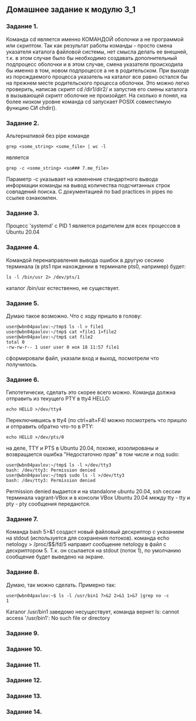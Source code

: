 Домашнее задание к модулю 3_1 
------------

### Задание 1. 
Команда cd является именно КОМАНДОЙ оболочки а не программой или скриптом. Так как результат работы команды - просто смена указателя каталога файловой системы, нет смысла делать ее внешней, т.к. в этом случае было бы необходимо создавать дополнительный подпроцесс оболочки и в этом случае, смена указателя происходила бы именно в том, новом подпроцессе а не в родительском. При выходе из порождаемого процесса указатель на каталог все равно остался бы на прежнем месте родительского процесса оболочки. Это можно легко проверить, написав скрипт cd /dir1/dir2/ и запустив его смены каталога в вызывающей скрипт оболочке не произойдет. На сколько я понял, на более низком уровне команда cd запускает POSIX совместимую функцию СИ chdir(). 

### Задание 2.
Альтернативой без pipe команде 
~~~
grep <some_string> <some_file> | wc -l
~~~
является  
~~~
grep -с <some_string> <so### 7.me_file>
~~~
Параметр -с указывает на изменение стандартного вывода информации команды на вывод количества подсчитанных строк совпадений поиска.
С документацией по bad practices in pipes по ссылке ознакомлен.  
### Задание 3.
Процесс 'systemd' с PID 1 является родителем для всех процессов в Ubuntu 20.04
### Задание 4.
Командой перенаправления вывода ошибок в другую сесиию терминала (в pts1 при нахождении в терминале pts0, например) будет:  
~~~
ls -l /bin/usr 2> /dev/pts/1
~~~
каталог /bin/usr естественно, не существует.
### Задание 5.
Думаю такое возможно. Что с ходу пришло в голову:
~~~
user@wbn04pavlov:~/tmp$ ls -l > file1
user@wbn04pavlov:~/tmp$ cat <file1 1>file2
user@wbn04pavlov:~/tmp$ cat file2
total 0
-rw-rw-r-- 1 user user 0 ноя 18 11:57 file1
~~~
сформировали файл, указали вход и выход, посмотрели что получилось.
### Задание 6.
Гипотетически, сделать это скорее всего можно. Команда должна отправить из текущего PTY в tty4 HELLO:
~~~
echo HELLO >/dev/tty4
~~~
Переключившись в tty4 (по ctrl+alt+F4) можно посмотреть что пришло и отправить обратно что-то в PTY:
~~~
echo HELLO >/dev/pts/0
~~~
на деле, TTY и PTS в Ubuntu 20.04, похоже, иззолированы и возвращается ошибка "Недостаточно прав" в том числе и под sudo:
~~~
user@wbn04pavlov:~/tmp$ ls -l >/dev/tty3
bash: /dev/tty3: Permission denied
user@wbn04pavlov:~/tmp$ sudo ls -l >/dev/tty3
bash: /dev/tty3: Permission denied
~~~
Permission denied выдается и на standalone ubuntu 20.04, ssh сессии терминала vagrant-VBox и в консоли VBox Ubuntu 20.04
между tty - tty и pty - pty сообщения передаются.
### Задание 7.
Команда bash 5>&1 создаст новый файловый дескриптор с указанием на stdout (используется для сохранения потоков). команда echo netology > /proc/$$/fd/5 направит сообщение netology в файл с дескриптором 5. Т.к. он ссылается на stdout (поток 1), по умолчанию сообщение будет выведено на экране.
### Задание 8.
Думаю, так можно сделать. Примерно так:
~~~
user@wbn04pavlov:~$ ls -l /usr/bin1 7>&2 2>&1 1>&7 |grep no -c
1
~~~
Каталог /usr/bin1 заведомо несуществует, команда вернет ls: cannot access '/usr/bin1': No such file or directory
### Задание 9.

### Задание 10.
### Задание 11.
### Задание 12.
### Задание 13.
### Задание 14.
